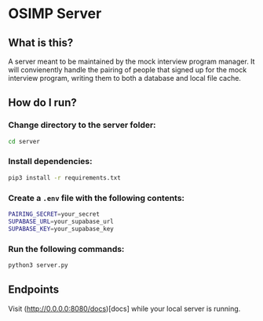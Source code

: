 # OSIMP Server

## What is this?

A server meant to be maintained by the mock interview program manager. It will convienently handle the pairing of people that signed up for the mock interview program, writing them to both a database and local file cache.

## How do I run?

### Change directory to the server folder:

```bash
cd server
```

### Install dependencies:

```bash
pip3 install -r requirements.txt
```

### Create a `.env` file with the following contents:

```bash
PAIRING_SECRET=your_secret
SUPABASE_URL=your_supabase_url
SUPABASE_KEY=your_supabase_key
```

### Run the following commands:

```bash
python3 server.py
```

## Endpoints

Visit (http://0.0.0.0:8080/docs)[docs] while your local server is running.
